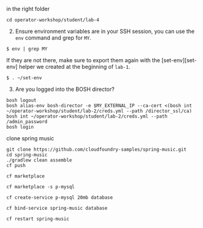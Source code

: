 in the right folder

```
cd operator-workshop/student/lab-4
```

2. Ensure environment variables are in your SSH session, you can use the `env`
command and grep for `MY`.

```
$ env | grep MY
```

If they are not there, make sure to export them again with the
[set-env][set-env] helper we created at the beginning of `lab-1`.

```
$ . ~/set-env
```

3. Are you logged into the BOSH director?

```
bosh logout
bosh alias-env bosh-director -e $MY_EXTERNAL_IP --ca-cert <(bosh int ~/operator-workshop/student/lab-2/creds.yml --path /director_ssl/ca)
bosh int ~/operator-workshop/student/lab-2/creds.yml --path /admin_password
bosh login
```

clone spring music

```
git clone https://github.com/cloudfoundry-samples/spring-music.git
cd spring-music
./gradlew clean assemble
cf push
```

```
cf marketplace

cf marketplace -s p-mysql

cf create-service p-mysql 20mb database

cf bind-service spring-music database

cf restart spring-music
```

